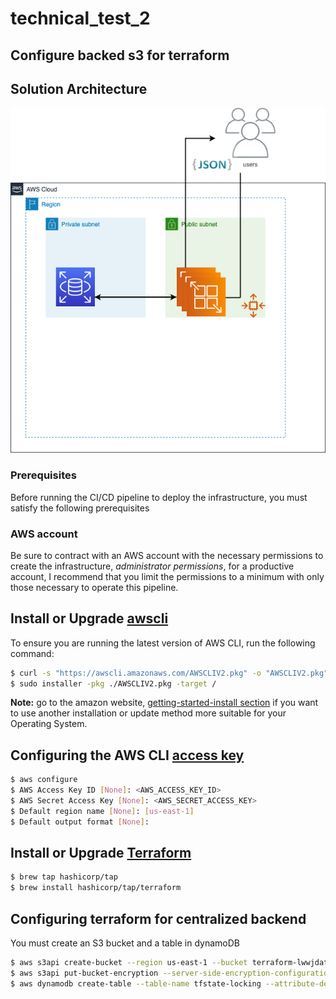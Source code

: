 # technical_test_2
## Configure backed s3 for terraform

## Solution Architecture
![Architecture](images/aws_architecture.drawio.png)

### Prerequisites
Before running the CI/CD pipeline to deploy the infrastructure, you must satisfy the following prerequisites

### AWS account
Be sure to contract with an AWS account with the necessary permissions to create the infrastructure, *administrator permissions*, for a productive account, I recommend that you limit the permissions to a minimum with only those necessary to operate this pipeline.

## Install or Upgrade [awscli](https://docs.aws.amazon.com/cli/latest/userguide/getting-started-install.html)

To ensure you are running the latest version of AWS CLI, run the following command:
```bash
$ curl -s "https://awscli.amazonaws.com/AWSCLIV2.pkg" -o "AWSCLIV2.pkg"
$ sudo installer -pkg ./AWSCLIV2.pkg -target /
```
**Note:** go to the amazon website, [getting-started-install section](https://docs.aws.amazon.com/cli/latest/userguide/getting-started-install.html) if you want to use another installation or update method more suitable for your Operating System.

## Configuring the AWS CLI [access key](https://docs.aws.amazon.com/cli/latest/userguide/cli-chap-configure.html)
```bash
$ aws configure
$ AWS Access Key ID [None]: <AWS_ACCESS_KEY_ID>
$ AWS Secret Access Key [None]: <AWS_SECRET_ACCESS_KEY>
$ Default region name [None]: [us-east-1]
$ Default output format [None]:
```
## Install or Upgrade [Terraform](https://developer.hashicorp.com/terraform/tutorials/aws-get-started/install-cli)
```bash
$ brew tap hashicorp/tap
$ brew install hashicorp/tap/terraform
```

## Configuring terraform for centralized backend
You must create an S3 bucket and a table in dynamoDB
```sh
$ aws s3api create-bucket --region us-east-1 --bucket terraform-lwwjdattfsri2egsjecb2sdpufiusipyg15edkeoa4oe
$ aws s3api put-bucket-encryption --server-side-encryption-configuration '{"Rules": [{"ApplyServerSideEncryptionByDefault": {"SSEAlgorithm": "AES256"}}]}' --bucket terraform-lwwjdattfsri2egsjecb2sdpufiusipyg15edkeoa4oe
$ aws dynamodb create-table --table-name tfstate-locking --attribute-definitions AttributeName=LockID,AttributeType=S --key-schema AttributeName=LockID,KeyType=HASH --provisioned-throughput ReadCapacityUnits=5,WriteCapacityUnits=5
```
